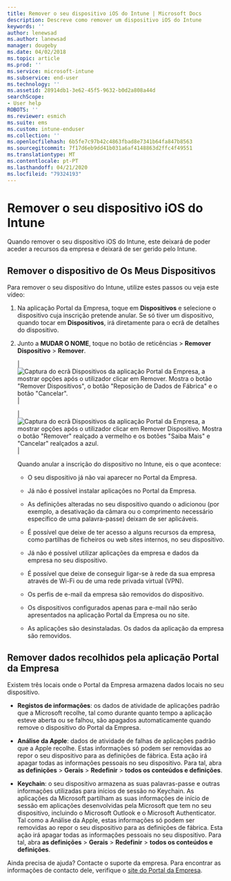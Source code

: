 ```yaml
---
title: Remover o seu dispositivo iOS do Intune | Microsoft Docs
description: Descreve como remover um dispositivo iOS do Intune
keywords: ''
author: lenewsad
ms.author: lanewsad
manager: dougeby
ms.date: 04/02/2018
ms.topic: article
ms.prod: ''
ms.service: microsoft-intune
ms.subservice: end-user
ms.technology: ''
ms.assetid: 28914db1-3e62-45f5-9632-b0d2a808a44d
searchScope:
- User help
ROBOTS: ''
ms.reviewer: esmich
ms.suite: ems
ms.custom: intune-enduser
ms.collection: ''
ms.openlocfilehash: 6b5fe7c97b42c4863fbad8e7341b64fa847b8563
ms.sourcegitcommit: 7f17d6eb9dd41b031a6af4148863d2ffc4f49551
ms.translationtype: MT
ms.contentlocale: pt-PT
ms.lasthandoff: 04/21/2020
ms.locfileid: "79324193"
---
```

# <a name="remove-your-ios-device-from-intune"></a>Remover o seu dispositivo iOS do Intune

Quando remover o seu dispositivo iOS do Intune, este deixará de poder aceder a recursos da empresa e deixará de ser gerido pelo Intune.


## <a name="removing-the-device-from-my-devices"></a>Remover o dispositivo de Os Meus Dispositivos

Para remover o seu dispositivo do Intune, utilize estes passos ou veja este vídeo:


1. Na aplicação Portal da Empresa, toque em **Dispositivos** e selecione o dispositivo cuja inscrição pretende anular. Se só tiver um dispositivo, quando tocar em **Dispositivos**, irá diretamente para o ecrã de detalhes do dispositivo.

2. Junto a **MUDAR O NOME**, toque no botão de reticências > **Remover Dispositivo** > **Remover**.  

    |![Captura do ecrã Dispositivos da aplicação Portal da Empresa, a mostrar opções após o utilizador clicar em Remover. Mostra o botão "Remover Dispositivos", o botão "Reposição de Dados de Fábrica" e o botão "Cancelar".](./media/cp_ios_unenroll_after_1804_001.png)|

    |![Captura do ecrã Dispositivos da aplicação Portal da Empresa, a mostrar opções após o utilizador clicar em Remover Dispositivo. Mostra o botão "Remover" realçado a vermelho e os botões "Saiba Mais" e "Cancelar" realçados a azul.](./media/cp_ios_unenroll_after_1804_002.png)|


    Quando anular a inscrição do dispositivo no Intune, eis o que acontece:

    - O seu dispositivo já não vai aparecer no Portal da Empresa.

    - Já não é possível instalar aplicações no Portal da Empresa.

    - As definições alteradas no seu dispositivo quando o adicionou (por exemplo, a desativação da câmara ou o comprimento necessário específico de uma palavra-passe) deixam de ser aplicáveis.

    - É possível que deixe de ter acesso a alguns recursos da empresa, como partilhas de ficheiros ou web sites internos, no seu dispositivo.

    - Já não é possível utilizar aplicações da empresa e dados da empresa no seu dispositivo.

    - É possível que deixe de conseguir ligar-se à rede da sua empresa através de Wi-Fi ou de uma rede privada virtual (VPN).

    - Os perfis de e-mail da empresa são removidos do dispositivo.

    - Os dispositivos configurados apenas para e-mail não serão apresentados na aplicação Portal da Empresa ou no site.

    - As aplicações são desinstaladas. Os dados da aplicação da empresa são removidos.

## <a name="removing-data-collected-by-the-company-portal-app"></a>Remover dados recolhidos pela aplicação Portal da Empresa

Existem três locais onde o Portal da Empresa armazena dados locais no seu dispositivo.

- **Registos de informações**: os dados de atividade de aplicações padrão que a Microsoft recolhe, tal como durante quanto tempo a aplicação esteve aberta ou se falhou, são apagados automaticamente quando remove o dispositivo do Portal da Empresa.

- **Análise da Apple**: dados de atividade de falhas de aplicações padrão que a Apple recolhe. Estas informações só podem ser removidas ao repor o seu dispositivo para as definições de fábrica. Esta ação irá apagar todas as informações pessoais no seu dispositivo. Para tal, abra **as definições** > **Gerais** > **Redefinir** > **todos os conteúdos e definições**.

- **Keychain**: o seu dispositivo armazena as suas palavras-passe e outras informações utilizadas para inícios de sessão no Keychain. As aplicações da Microsoft partilham as suas informações de início de sessão em aplicações desenvolvidas pela Microsoft que tem no seu dispositivo, incluindo o Microsoft Outlook e o Microsoft Authenticator. Tal como a Análise da Apple, estas informações só podem ser removidas ao repor o seu dispositivo para as definições de fábrica. Esta ação irá apagar todas as informações pessoais no seu dispositivo. Para tal, abra **as definições** > **Gerais** > **Redefinir** > **todos os conteúdos e definições**.


Ainda precisa de ajuda? Contacte o suporte da empresa. Para encontrar as informações de contacto dele, verifique o [site do Portal da Empresa](https://go.microsoft.com/fwlink/?linkid=2010980).
